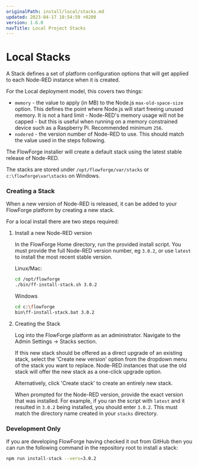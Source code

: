 ```yaml
---
originalPath: install/local/stacks.md
updated: 2023-04-17 10:54:59 +0200
version: 1.6.0
navTitle: Local Project Stacks
---
```


# Local Stacks

A Stack defines a set of platform configuration options that will get
applied to each Node-RED instance when it is created.

For the Local deployment model, this covers two things:

 - `memory` - the value to apply (in MB) to the Node.js `max-old-space-size` option.
    This defines the point where Node.js will start freeing unused memory. It is
    not a hard limit - Node-RED's memory usage will not be capped - but this
    is useful when running on a memory constrained device such as a Raspberry Pi. Recommended minimum `256`.
 - `nodered` - the version number of Node-RED to use. This should match the value used in the steps following.

The FlowForge installer will create a default stack using the latest stable
release of Node-RED.

The stacks are stored under `/opt/flowforge/var/stacks` or `c:\flowforge\var\stacks` on Windows.

### Creating a Stack

When a new version of Node-RED is released, it can be added to your FlowForge
platform by creating a new stack.

For a local install there are two steps required:

1. Install a new Node-RED version

   In the FlowForge Home directory, run the provided install script. You
   must provide the full Node-RED version number, eg `3.0.2`, or use `latest` to install the most recent stable version.

   Linux/Mac:
   ```bash
   cd /opt/flowforge
   ./bin/ff-install-stack.sh 3.0.2
   ```

   Windows
   ```bash
   cd c:\flowforge
   bin\ff-install-stack.bat 3.0.2
   ```

2. Creating the Stack

   Log into the FlowForge platform as an administrator. Navigate to the
   Admin Settings -> Stacks section.

   If this new stack should be offered as a direct upgrade of an existing stack, select the 'Create new version' option from the dropdown menu
   of the stack you want to replace. Node-RED instances that use the old stack
   will offer the new stack as a one-click upgrade option.

   Alternatively, click 'Create stack' to create an entirely new stack.

   When prompted for the Node-RED version, provide the exact version that was installed. For example, if you ran the script with `latest` and it resulted in `3.0.2` being installed, you should enter `3.0.2`. This must
   match the directory name created in your `stacks` directory.


### Development Only

If you are developing FlowForge having checked it out from GitHub then you can run 
the following command in the repository root to install a stack:

```bash
npm run install-stack --vers=3.0.2
```

